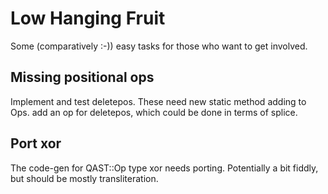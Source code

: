 # Low Hanging Fruit
Some (comparatively :-)) easy tasks for those who want to get involved.

## Missing positional ops
Implement and test deletepos. These need new static method adding
to Ops. add an op for deletepos, which could be done in terms of splice.

## Port xor
The code-gen for QAST::Op type xor needs porting. Potentially a bit fiddly, but
should be mostly transliteration.

